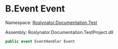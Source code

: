 # B\.Event Event

Namespace: [Roslynator.Documentation.Test](../../README.md)

Assembly: Roslynator\.Documentation\.TestProject\.dll

```csharp
public event EventHandler Event
```

